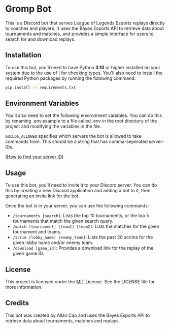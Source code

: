 # Gromp Bot

This is a Discord bot that serves League of Legends Esports replays directly to coaches and players. It uses the Bayes Esports API to retrieve data about tournaments and matches, and provides a simple interface for users to search for and download replays.

## Installation

To use this bot, you'll need to have Python **3.10** or higher installed on your system due to the use of | for checking types. You'll also need to install the required Python packages by running the following command:

```bash
pip install -r requirements.txt
```
    
## Environment Variables

You'll also need to set the following environment variables. You can do this by renaming .env.example to a file called .env in the root directory of the project and modifying the variables in the file.

`GUILDS_ALLOWED` specifies which servers the bot is allowed to take commands from. This should be a string that has comma-seperated server-IDs.

[(How to find your server ID)](https://support.discord.com/hc/en-us/articles/206346498-Where-can-I-find-my-User-Server-Message-ID-#:~:text=Obtaining%20Server%20IDs%20%2D%20Mobile%20App,ID%20to%20get%20the%20ID.)
## Usage

To use this bot, you'll need to invite it to your Discord server. You can do this by creating a new Discord application and adding a bot to it, then generating an invite link for the bot.

Once the bot is in your server, you can use the following commands:

- `/tournaments [search]`: Lists the top 10 tournaments, or the top 5 tournaments that match the given search query.
- `/match [tournament] [team1] [team2]`: Lists the matches for the given tournament and teams.
- `/scrim [lobby_name] [enemy_team]`: Lists the past 20 scrims for the given lobby name and/or enemy team.
- `/download [game_id]`: Provides a download link for the replay of the given game ID.
## License

This project is licensed under the [MIT](https://choosealicense.com/licenses/mit/) License. See the LICENSE file for more information.
## Credits

This bot was created by Allan Cao and uses the Bayes Esports API to retrieve data about tournaments, matches and replays.